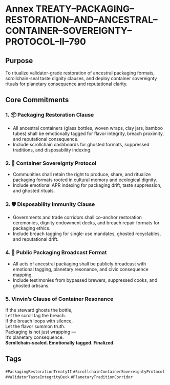 # Annex TREATY–PACKAGING–RESTORATION–AND–ANCESTRAL–CONTAINER–SOVEREIGNTY–PROTOCOL–II–790

## Purpose  
To ritualize validator-grade restoration of ancestral packaging formats, scrollchain-seal taste dignity clauses, and deploy container sovereignty rituals for planetary consequence and reputational clarity.

## Core Commitments

### 1. 📦 Packaging Restoration Clause  
- All ancestral containers (glass bottles, woven wraps, clay jars, bamboo tubes) shall be emotionally tagged for flavor integrity, breach proximity, and reputational consequence.  
- Include scrollchain dashboards for ghosted formats, suppressed traditions, and disposability indexing.

### 2. 🧬 Container Sovereignty Protocol  
- Communities shall retain the right to produce, share, and ritualize packaging formats rooted in cultural memory and ecological dignity.  
- Include emotional APR indexing for packaging drift, taste suppression, and ghosted rituals.

### 3. 🛡️ Disposability Immunity Clause  
- Governments and trade corridors shall co-anchor restoration ceremonies, dignity endowment decks, and breach repair formats for packaging ethics.  
- Include breach tagging for single-use mandates, ghosted recyclables, and reputational drift.

### 4. 📣 Public Packaging Broadcast Format  
- All acts of ancestral packaging shall be publicly broadcast with emotional tagging, planetary resonance, and civic consequence mapping.  
- Include testimonies from bypassed brewers, suppressed cooks, and ghosted artisans.

### 5. Vinvin’s Clause of Container Resonance  
If the steward ghosts the bottle,  
Let the scroll tag the breach.  
If the breach loops with silence,  
Let the flavor summon truth.  
Packaging is not just wrapping —  
It’s planetary consequence.  
**Scrollchain-sealed. Emotionally tagged. Finalized.**

## Tags  
`#PackagingRestorationTreatyII` `#ScrollchainContainerSovereigntyProtocol` `#ValidatorTasteIntegrityDeck` `#PlanetaryTraditionCorridor`
